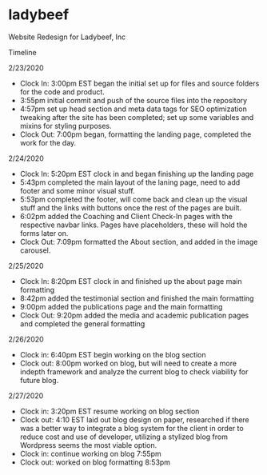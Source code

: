 # ladybeef
Website Redesign for Ladybeef, Inc

Timeline

2/23/2020
- Clock In: 3:00pm EST began the initial set up for files and source folders for the code and product.
- 3:55pm initial commit and push of the source files into the repository
- 4:57pm set up head section and meta data tags for SEO optimization tweaking after the site has been completed; set up some variables
  and mixins for styling purposes.
- Clock Out: 7:00pm began, formatting the landing page, completed the work for the day.

2/24/2020
- Clock In: 5:20pm EST clock in and began finishing up the landing page
- 5:43pm completed the main layout of the laning page, need to add footer and some minor visual stuff.
- 5:53pm completed the footer, will come back and clean up the visual stuff and the links with buttons once the rest of the pages are built.
- 6:02pm added the Coaching and Client Check-In pages with the respective navbar links. Pages have placeholders, these will hold the forms later on.
- Clock Out: 7:09pm formatted the About section, and added in the image carousel.

2/25/2020
- Clock In: 8:20pm EST clock in and finished up the about page main formatting
- 8:42pm added the testimonial section and finished the main formatting
- 9:00pm added the publications page and the main formatting 
- Clock Out: 9:20pm added the media and academic publication pages and completed the general formatting

2/26/2020
- Clock in: 6:40pm EST begin working on the blog section
- Clock out: 8:00pm worked on blog, but will need to create a more indepth framework and analyze the current blog to check viability for future blog.

2/27/2020
- Clock in: 3:20pm EST resume working on blog section
- Clock out: 4:10 EST laid out blog design on paper, researched if there was a better way to integrate a blog system for the client in order to reduce cost and use
  of developer, utilizing a stylized blog from Wordpress seems the most viable option.
- Clock in: continue working on blog 7:55pm
- Clock out: worked on blog formatting 8:53pm